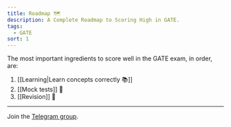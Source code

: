 ```yaml
---
title: Roadmap 🗺️
description: A Complete Roadmap to Scoring High in GATE.
tags:
  - GATE
sort: 1
---
```


The most important ingredients to score well in the GATE exam, in order, are:
1. [[Learning|Learn concepts correctly 📚]]
2. [[Mock tests]] 📝
3. [[Revision]] 🔄

---
Join the [Telegram group](https://t.me/+m35kFH5Og6QwNzVl).